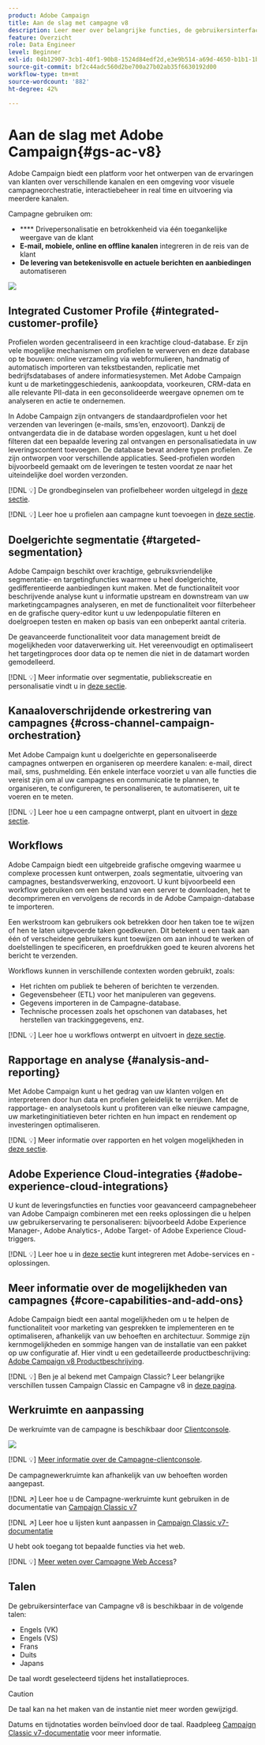 ```yaml
---
product: Adobe Campaign
title: Aan de slag met campagne v8
description: Leer meer over belangrijke functies, de gebruikersinterface en algemene richtlijnen
feature: Overzicht
role: Data Engineer
level: Beginner
exl-id: 04b12907-3cb1-40f1-90b8-1524d84edf2d,e3e9b514-a69d-4650-b1b1-1b76b4f3d63f
source-git-commit: bf2c44adc560d2be700a27b02ab35f6630192d00
workflow-type: tm+mt
source-wordcount: '882'
ht-degree: 42%

---
```


# Aan de slag met Adobe Campaign{#gs-ac-v8}

Adobe Campaign biedt een platform voor het ontwerpen van de ervaringen van klanten over verschillende kanalen en een omgeving voor visuele campagneorchestratie, interactiebeheer in real time en uitvoering via meerdere kanalen.

Campagne gebruiken om:

* **** Drivepersonalisatie en betrokkenheid via één toegankelijke weergave van de klant
* **E-mail, mobiele, online en offline kanalen** integreren in de reis van de klant
* **De levering van betekenisvolle en actuele berichten en aanbiedingen** automatiseren

![](assets/ac-capabilities.png)

## Integrated Customer Profile {#integrated-customer-profile}

Profielen worden gecentraliseerd in een krachtige cloud-database. Er zijn vele mogelijke mechanismen om profielen te verwerven en deze database op te bouwen: online verzameling via webformulieren, handmatig of automatisch importeren van tekstbestanden, replicatie met bedrijfsdatabases of andere informatiesystemen. Met Adobe Campaign kunt u de marketinggeschiedenis, aankoopdata, voorkeuren, CRM-data en alle relevante PII-data in een geconsolideerde weergave opnemen om te analyseren en actie te ondernemen.

In Adobe Campaign zijn ontvangers de standaardprofielen voor het verzenden van leveringen (e-mails, sms’en, enzovoort). Dankzij de ontvangerdata die in de database worden opgeslagen, kunt u het doel filteren dat een bepaalde levering zal ontvangen en personalisatiedata in uw leveringscontent toevoegen. De database bevat andere typen profielen. Ze zijn ontworpen voor verschillende applicaties. Seed-profielen worden bijvoorbeeld gemaakt om de leveringen te testen voordat ze naar het uiteindelijke doel worden verzonden.

[!DNL :bulb:] De grondbeginselen van profielbeheer worden uitgelegd in  [deze sectie](audiences.md).

[!DNL :bulb:] Leer hoe u profielen aan campagne kunt toevoegen in  [deze sectie](import.md).

## Doelgerichte segmentatie {#targeted-segmentation}

Adobe Campaign beschikt over krachtige, gebruiksvriendelijke segmentatie- en targetingfuncties waarmee u heel doelgerichte, gedifferentieerde aanbiedingen kunt maken. Met de functionaliteit voor beschrijvende analyse kunt u informatie upstream en downstream van uw marketingcampagnes analyseren, en met de functionaliteit voor filterbeheer en de grafische query-editor kunt u uw ledenpopulatie filteren en doelgroepen testen en maken op basis van een onbeperkt aantal criteria.

De geavanceerde functionaliteit voor data management breidt de mogelijkheden voor dataverwerking uit. Het vereenvoudigt en optimaliseert het targetingproces door data op te nemen die niet in de datamart worden gemodelleerd.

[!DNL :bulb:] Meer informatie over segmentatie, publiekscreatie en personalisatie vindt u in  [deze sectie](audiences.md).

## Kanaaloverschrijdende orkestrering van campagnes {#cross-channel-campaign-orchestration}

Met Adobe Campaign kunt u doelgerichte en gepersonaliseerde campagnes ontwerpen en organiseren op meerdere kanalen: e-mail, direct mail, sms, pushmelding. Eén enkele interface voorziet u van alle functies die vereist zijn om al uw campagnes en communicatie te plannen, te organiseren, te configureren, te personaliseren, te automatiseren, uit te voeren en te meten.

[!DNL :bulb:] Leer hoe u een campagne ontwerpt, plant en uitvoert in  [deze sectie](campaigns.md).

## Workflows

Adobe Campaign biedt een uitgebreide grafische omgeving waarmee u complexe processen kunt ontwerpen, zoals segmentatie, uitvoering van campagnes, bestandsverwerking, enzovoort. U kunt bijvoorbeeld een workflow gebruiken om een bestand van een server te downloaden, het te decomprimeren en vervolgens de records in de Adobe Campaign-database te importeren.

Een werkstroom kan gebruikers ook betrekken door hen taken toe te wijzen of hen te laten uitgevoerde taken goedkeuren. Dit betekent u een taak aan één of verscheidene gebruikers kunt toewijzen om aan inhoud te werken of doelstellingen te specificeren, en proefdrukken goed te keuren alvorens het bericht te verzenden.

Workflows kunnen in verschillende contexten worden gebruikt, zoals:

* Het richten om publiek te beheren of berichten te verzenden.
* Gegevensbeheer (ETL) voor het manipuleren van gegevens.
* Gegevens importeren in de Campagne-database.
* Technische processen zoals het opschonen van databases, het herstellen van trackinggegevens, enz.

[!DNL :bulb:] Leer hoe u workflows ontwerpt en uitvoert in  [deze sectie](../config/workflows.md).

## Rapportage en analyse {#analysis-and-reporting}

Met Adobe Campaign kunt u het gedrag van uw klanten volgen en interpreteren door hun data en profielen geleidelijk te verrijken. Met de rapportage- en analysetools kunt u profiteren van elke nieuwe campagne, uw marketinginitiatieven beter richten en hun impact en rendement op investeringen optimaliseren.

[!DNL :bulb:] Meer informatie over rapporten en het volgen mogelijkheden in  [deze sectie](reporting.md).

## Adobe Experience Cloud-integraties {#adobe-experience-cloud-integrations}

U kunt de leveringsfuncties en functies voor geavanceerd campagnebeheer van Adobe Campaign combineren met een reeks oplossingen die u helpen uw gebruikerservaring te personaliseren: bijvoorbeeld Adobe Experience Manager-, Adobe Analytics-, Adobe Target- of Adobe Experience Cloud-triggers.

[!DNL :bulb:] Leer hoe u in  [deze sectie](../connect/integration.md) kunt integreren met Adobe-services en -oplossingen.

## Meer informatie over de mogelijkheden van campagnes {#core-capabilities-and-add-ons}

Adobe Campaign biedt een aantal mogelijkheden om u te helpen de functionaliteit voor marketing van gesprekken te implementeren en te optimaliseren, afhankelijk van uw behoeften en architectuur. Sommige zijn kernmogelijkheden en sommige hangen van de installatie van een pakket op uw configuratie af. Hier vindt u een gedetailleerde productbeschrijving: [Adobe Campaign v8 Productbeschrijving](https://helpx.adobe.com/legal/product-descriptions/adobe-campaign-managed-cloud-services.html).

[!DNL :bulb:] Ben je al bekend met Campaign Classic? Leer belangrijke verschillen tussen Campaign Classic en Campagne v8 in [deze pagina](capability-matrix.md).

## Werkruimte en aanpassing

De werkruimte van de campagne is beschikbaar door [Clientconsole](../dev/general-architecture.md).

![](assets/home-page.png)

[!DNL :bulb:] [Meer informatie over de Campagne-clientconsole](../start/connect.md).

De campagnewerkruimte kan afhankelijk van uw behoeften worden aangepast.

[!DNL :arrow_upper_right:]  Leer hoe u de Campagne-werkruimte kunt gebruiken in de documentatie van  [Campaign Classic v7](https://experienceleague.adobe.com/docs/campaign-classic/using/getting-started/starting-with-adobe-campaign/campaign-workspace/adobe-campaign-workspace.html)

[!DNL :arrow_upper_right:]  Leer hoe u lijsten kunt aanpassen in  [Campaign Classic v7-documentatie](https://experienceleague.adobe.com/docs/campaign-classic/using/getting-started/starting-with-adobe-campaign/campaign-workspace/adobe-campaign-ui-lists.html)

U hebt ook toegang tot bepaalde functies via het web.

[!DNL :bulb:] [Meer weten over Campagne Web Access](../start/connect.md#web-access)?


## Talen

De gebruikersinterface van Campagne v8 is beschikbaar in de volgende talen:

* Engels (VK)
* Engels (VS)
* Frans
* Duits
* Japans

De taal wordt geselecteerd tijdens het installatieproces.

>[!CAUTION]
>
>De taal kan na het maken van de instantie niet meer worden gewijzigd.

Datums en tijdnotaties worden beïnvloed door de taal. Raadpleeg [Campaign Classic v7-documentatie](https://experienceleague.adobe.com/docs/campaign-classic/using/getting-started/starting-with-adobe-campaign/campaign-workspace/adobe-campaign-workspace.html?lang=en#date-and-time) voor meer informatie.

